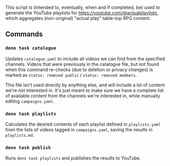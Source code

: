 This script is (intended to, eventually, when and if completed, be) used to
generate the YouTube playlists for https://youtube.com/@actualplaylists, which
aggregates (non-original) "actual play" table-top RPG content.

## Commands

### `deno task catalogue`

Updates `catalogue.yaml` to include all videos we can find from the specified channels.
Videos that were previously in the catalogue file, but not found when this command
re-checks (due to deletion or privacy changes) is marked as `status: removed public` /
`status: removed members`.

This file isn't used directly by anything else, and will include a lot of content we're
not interested in. It's just meant to make sure we have a complete list of available
content from the channels we're interested in, while manually editing `campaigns.yaml`.

### `deno task playlists`

Calculates the desired contents of each playlist defined in `playlists.yaml` from the
lists of videos tagged in `campaigns.yaml`, saving the results in `playlists.md`.

### `deno task publish`

Runs `deno task playlists` and publishes the results to YouTube.
